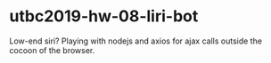 # utbc2019-hw-08-liri-bot
Low-end siri?  Playing with nodejs and axios for ajax calls outside the cocoon of the browser.
